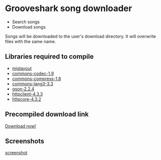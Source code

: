 # Grooveshark song downloader

 * Search songs
 * Download songs

Songs will be downloaded to the user's download directory. It will overwrite files with
the same name.
 
## Libraries required to compile
 * [miglayout](http://www.miglayout.com/)
 * [commons-codec-1.9](http://commons.apache.org/proper/commons-codec/)
 * [commons-compress-1.8](http://commons.apache.org/proper/commons-compress/)
 * [commons-lang3-3.3](http://commons.apache.org/proper/commons-lang/)
 * [gson-2.2.4](https://code.google.com/p/google-gson/)
 * [httpclient-4.3.3](http://hc.apache.org/httpclient-3.x/)
 * [httpcore-4.3.2](http://hc.apache.org/httpcomponents-core-ga/)
 
## Precompiled download link

[Download now!](http://www.mediafire.com/download/oeab2psufcmf9ht/downloader-1.0-ALPHA.rar)

## Screenshots

[screenshot](http://i.imgur.com/feM0vjC.png)